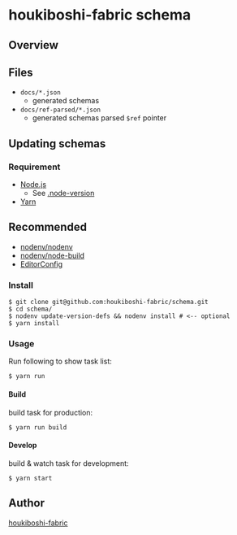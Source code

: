 houkiboshi-fabric schema
====

## Overview

## Files

* `docs/*.json`
  * generated schemas
* `docs/ref-parsed/*.json`
  * generated schemas parsed `$ref` pointer

## Updating schemas

### Requirement

- [Node.js](https://nodejs.org/)
  - See [.node-version](./.node-version)
- [Yarn](https://yarnpkg.com/)

## Recommended

- [nodenv/nodenv](https://github.com/nodenv/nodenv)
- [nodenv/node-build](https://github.com/nodenv/node-build)
- [EditorConfig](https://editorconfig.org/)

### Install

``` console
$ git clone git@github.com:houkiboshi-fabric/schema.git
$ cd schema/
$ nodenv update-version-defs && nodenv install # <-- optional
$ yarn install
```

### Usage

Run following to show task list:

``` console
$ yarn run
```

#### Build

build task for production:

``` console
$ yarn run build
```

#### Develop

build & watch task for development:

``` console
$ yarn start
```


## Author

[houkiboshi-fabric](https://github.com/houkiboshi-fabric)
